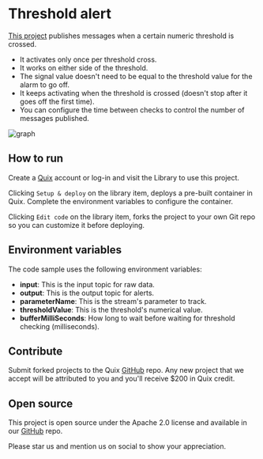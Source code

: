 # Threshold alert

[This project](https://github.com/quixio/quix-library/tree/main/python/transformations/Threshold-Alert) publishes messages when a certain numeric threshold is crossed. 
- It activates only once per threshold cross. 
- It works on either side of the threshold. 
- The signal value doesn't need to be equal to the threshold value for the alarm to go off.
- It keeps activating when the threshold is crossed (doesn't stop after it goes off the first time).
- You can configure the time between checks to control the number of messages published.

![graph](Threshold_Alert.png?raw=true)

## How to run

Create a [Quix](https://portal.platform.quix.ai/self-sign-up?xlink=github) account or log-in and visit the Library to use this project.

Clicking `Setup & deploy` on the library item, deploys a pre-built container in Quix. Complete the environment variables to configure the container.

Clicking `Edit code` on the library item, forks the project to your own Git repo so you can customize it before deploying.

## Environment variables

The code sample uses the following environment variables:

- **input**: This is the input topic for raw data.
- **output**: This is the output topic for alerts.
- **parameterName**: This is the stream's parameter to track.
- **thresholdValue**: This is the threshold's numerical value.
- **bufferMilliSeconds**: How long to wait before waiting for threshold checking (milliseconds).

## Contribute

Submit forked projects to the Quix [GitHub](https://github.com/quixio/quix-library) repo. Any new project that we accept will be attributed to you and you'll receive $200 in Quix credit.

## Open source

This project is open source under the Apache 2.0 license and available in our [GitHub](https://github.com/quixio/quix-library) repo.

Please star us and mention us on social to show your appreciation.

